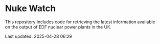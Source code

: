 # Nuke Watch

This repository includes code for retrieving the latest information available on the output of EDF nuclear power plants in the UK.

Last updated: 2025-04-28 06:29